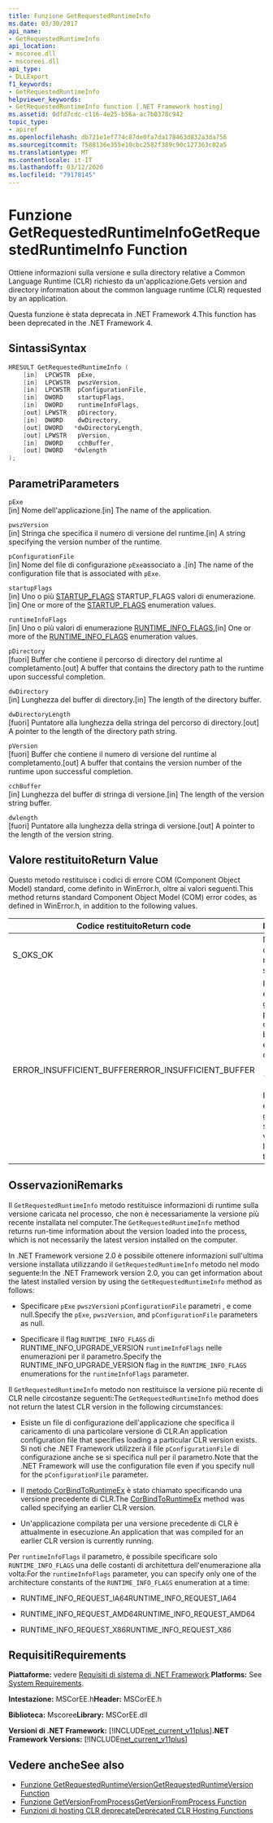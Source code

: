 ```yaml
---
title: Funzione GetRequestedRuntimeInfo
ms.date: 03/30/2017
api_name:
- GetRequestedRuntimeInfo
api_location:
- mscoree.dll
- mscoreei.dll
api_type:
- DLLExport
f1_keywords:
- GetRequestedRuntimeInfo
helpviewer_keywords:
- GetRequestedRuntimeInfo function [.NET Framework hosting]
ms.assetid: 0dfd7cdc-c116-4e25-b56a-ac7b0378c942
topic_type:
- apiref
ms.openlocfilehash: db721e1ef774c87de0fa7da178463d832a3da756
ms.sourcegitcommit: 7588136e355e10cbc2582f389c90c127363c02a5
ms.translationtype: MT
ms.contentlocale: it-IT
ms.lasthandoff: 03/12/2020
ms.locfileid: "79178145"
---
```

# <a name="getrequestedruntimeinfo-function"></a><span data-ttu-id="e7070-102">Funzione GetRequestedRuntimeInfo</span><span class="sxs-lookup"><span data-stu-id="e7070-102">GetRequestedRuntimeInfo Function</span></span>
<span data-ttu-id="e7070-103">Ottiene informazioni sulla versione e sulla directory relative a Common Language Runtime (CLR) richiesto da un'applicazione.</span><span class="sxs-lookup"><span data-stu-id="e7070-103">Gets version and directory information about the common language runtime (CLR) requested by an application.</span></span>  
  
 <span data-ttu-id="e7070-104">Questa funzione è stata deprecata in .NET Framework 4.</span><span class="sxs-lookup"><span data-stu-id="e7070-104">This function has been deprecated in the .NET Framework 4.</span></span>  
  
## <a name="syntax"></a><span data-ttu-id="e7070-105">Sintassi</span><span class="sxs-lookup"><span data-stu-id="e7070-105">Syntax</span></span>  
  
```cpp  
HRESULT GetRequestedRuntimeInfo (  
    [in]  LPCWSTR  pExe,
    [in]  LPCWSTR  pwszVersion,
    [in]  LPCWSTR  pConfigurationFile,
    [in]  DWORD    startupFlags,
    [in]  DWORD    runtimeInfoFlags,
    [out] LPWSTR   pDirectory,
    [in]  DWORD    dwDirectory,
    [out] DWORD   *dwDirectoryLength,
    [out] LPWSTR   pVersion,
    [in]  DWORD    cchBuffer,
    [out] DWORD   *dwlength  
);  
```  
  
## <a name="parameters"></a><span data-ttu-id="e7070-106">Parametri</span><span class="sxs-lookup"><span data-stu-id="e7070-106">Parameters</span></span>  
 `pExe`  
 <span data-ttu-id="e7070-107">[in] Nome dell'applicazione.</span><span class="sxs-lookup"><span data-stu-id="e7070-107">[in] The name of the application.</span></span>  
  
 `pwszVersion`  
 <span data-ttu-id="e7070-108">[in] Stringa che specifica il numero di versione del runtime.</span><span class="sxs-lookup"><span data-stu-id="e7070-108">[in] A string specifying the version number of the runtime.</span></span>  
  
 `pConfigurationFile`  
 <span data-ttu-id="e7070-109">[in] Nome del file di configurazione `pExe`associato a .</span><span class="sxs-lookup"><span data-stu-id="e7070-109">[in] The name of the configuration file that is associated with `pExe`.</span></span>  
  
 `startupFlags`  
 <span data-ttu-id="e7070-110">[in] Uno o più [STARTUP_FLAGS](../../../../docs/framework/unmanaged-api/hosting/startup-flags-enumeration.md) STARTUP_FLAGS valori di enumerazione.</span><span class="sxs-lookup"><span data-stu-id="e7070-110">[in] One or more of the [STARTUP_FLAGS](../../../../docs/framework/unmanaged-api/hosting/startup-flags-enumeration.md) enumeration values.</span></span>  
  
 `runtimeInfoFlags`  
 <span data-ttu-id="e7070-111">[in] Uno o più valori di enumerazione [RUNTIME_INFO_FLAGS.](../../../../docs/framework/unmanaged-api/hosting/runtime-info-flags-enumeration.md)</span><span class="sxs-lookup"><span data-stu-id="e7070-111">[in] One or more of the [RUNTIME_INFO_FLAGS](../../../../docs/framework/unmanaged-api/hosting/runtime-info-flags-enumeration.md) enumeration values.</span></span>  
  
 `pDirectory`  
 <span data-ttu-id="e7070-112">[fuori] Buffer che contiene il percorso di directory del runtime al completamento.</span><span class="sxs-lookup"><span data-stu-id="e7070-112">[out] A buffer that contains the directory path to the runtime upon successful completion.</span></span>  
  
 `dwDirectory`  
 <span data-ttu-id="e7070-113">[in] Lunghezza del buffer di directory.</span><span class="sxs-lookup"><span data-stu-id="e7070-113">[in] The length of the directory buffer.</span></span>  
  
 `dwDirectoryLength`  
 <span data-ttu-id="e7070-114">[fuori] Puntatore alla lunghezza della stringa del percorso di directory.</span><span class="sxs-lookup"><span data-stu-id="e7070-114">[out] A pointer to the length of the directory path string.</span></span>  
  
 `pVersion`  
 <span data-ttu-id="e7070-115">[fuori] Buffer che contiene il numero di versione del runtime al completamento.</span><span class="sxs-lookup"><span data-stu-id="e7070-115">[out] A buffer that contains the version number of the runtime upon successful completion.</span></span>  
  
 `cchBuffer`  
 <span data-ttu-id="e7070-116">[in] Lunghezza del buffer di stringa di versione.</span><span class="sxs-lookup"><span data-stu-id="e7070-116">[in] The length of the version string buffer.</span></span>  
  
 `dwlength`  
 <span data-ttu-id="e7070-117">[fuori] Puntatore alla lunghezza della stringa di versione.</span><span class="sxs-lookup"><span data-stu-id="e7070-117">[out] A pointer to the length of the version string.</span></span>  
  
## <a name="return-value"></a><span data-ttu-id="e7070-118">Valore restituito</span><span class="sxs-lookup"><span data-stu-id="e7070-118">Return Value</span></span>  
 <span data-ttu-id="e7070-119">Questo metodo restituisce i codici di errore COM (Component Object Model) standard, come definito in WinError.h, oltre ai valori seguenti.</span><span class="sxs-lookup"><span data-stu-id="e7070-119">This method returns standard Component Object Model (COM) error codes, as defined in WinError.h, in addition to the following values.</span></span>  
  
|<span data-ttu-id="e7070-120">Codice restituito</span><span class="sxs-lookup"><span data-stu-id="e7070-120">Return code</span></span>|<span data-ttu-id="e7070-121">Descrizione</span><span class="sxs-lookup"><span data-stu-id="e7070-121">Description</span></span>|  
|-----------------|-----------------|  
|<span data-ttu-id="e7070-122">S_OK</span><span class="sxs-lookup"><span data-stu-id="e7070-122">S_OK</span></span>|<span data-ttu-id="e7070-123">Metodo completato correttamente.</span><span class="sxs-lookup"><span data-stu-id="e7070-123">The method completed successfully.</span></span>|  
|<span data-ttu-id="e7070-124">ERROR_INSUFFICIENT_BUFFER</span><span class="sxs-lookup"><span data-stu-id="e7070-124">ERROR_INSUFFICIENT_BUFFER</span></span>|<span data-ttu-id="e7070-125">Il buffer di directory non è sufficientemente grande per archiviare il percorso della directory.</span><span class="sxs-lookup"><span data-stu-id="e7070-125">The directory buffer is not large enough to store the directory path.</span></span><br /><br /> <span data-ttu-id="e7070-126">- oppure -</span><span class="sxs-lookup"><span data-stu-id="e7070-126">- or -</span></span><br /><br /> <span data-ttu-id="e7070-127">Il buffer di versione non è sufficientemente grande per archiviare la stringa di versione.</span><span class="sxs-lookup"><span data-stu-id="e7070-127">The version buffer is not large enough to store the version string.</span></span>|  
  
## <a name="remarks"></a><span data-ttu-id="e7070-128">Osservazioni</span><span class="sxs-lookup"><span data-stu-id="e7070-128">Remarks</span></span>  
 <span data-ttu-id="e7070-129">Il `GetRequestedRuntimeInfo` metodo restituisce informazioni di runtime sulla versione caricata nel processo, che non è necessariamente la versione più recente installata nel computer.</span><span class="sxs-lookup"><span data-stu-id="e7070-129">The `GetRequestedRuntimeInfo` method returns run-time information about the version loaded into the process, which is not necessarily the latest version installed on the computer.</span></span>  
  
 <span data-ttu-id="e7070-130">In .NET Framework versione 2.0 è possibile ottenere informazioni sull'ultima versione installata utilizzando il `GetRequestedRuntimeInfo` metodo nel modo seguente:</span><span class="sxs-lookup"><span data-stu-id="e7070-130">In the .NET Framework version 2.0, you can get information about the latest installed version by using the `GetRequestedRuntimeInfo` method as follows:</span></span>  
  
- <span data-ttu-id="e7070-131">Specificare `pExe` `pwszVersion`i `pConfigurationFile` parametri , e come null.</span><span class="sxs-lookup"><span data-stu-id="e7070-131">Specify the `pExe`, `pwszVersion`, and `pConfigurationFile` parameters as null.</span></span>  
  
- <span data-ttu-id="e7070-132">Specificare il flag `RUNTIME_INFO_FLAGS` di RUNTIME_INFO_UPGRADE_VERSION `runtimeInfoFlags` nelle enumerazioni per il parametro.</span><span class="sxs-lookup"><span data-stu-id="e7070-132">Specify the RUNTIME_INFO_UPGRADE_VERSION flag in the `RUNTIME_INFO_FLAGS` enumerations for the `runtimeInfoFlags` parameter.</span></span>  
  
 <span data-ttu-id="e7070-133">Il `GetRequestedRuntimeInfo` metodo non restituisce la versione più recente di CLR nelle circostanze seguenti:</span><span class="sxs-lookup"><span data-stu-id="e7070-133">The `GetRequestedRuntimeInfo` method does not return the latest CLR version in the following circumstances:</span></span>  
  
- <span data-ttu-id="e7070-134">Esiste un file di configurazione dell'applicazione che specifica il caricamento di una particolare versione di CLR.</span><span class="sxs-lookup"><span data-stu-id="e7070-134">An application configuration file that specifies loading a particular CLR version exists.</span></span> <span data-ttu-id="e7070-135">Si noti che .NET Framework utilizzerà il file `pConfigurationFile` di configurazione anche se si specifica null per il parametro.</span><span class="sxs-lookup"><span data-stu-id="e7070-135">Note that the .NET Framework will use the configuration file even if you specify null for the `pConfigurationFile` parameter.</span></span>  
  
- <span data-ttu-id="e7070-136">Il [metodo CorBindToRuntimeEx](../../../../docs/framework/unmanaged-api/hosting/corbindtoruntimeex-function.md) è stato chiamato specificando una versione precedente di CLR.</span><span class="sxs-lookup"><span data-stu-id="e7070-136">The [CorBindToRuntimeEx](../../../../docs/framework/unmanaged-api/hosting/corbindtoruntimeex-function.md) method was called specifying an earlier CLR version.</span></span>  
  
- <span data-ttu-id="e7070-137">Un'applicazione compilata per una versione precedente di CLR è attualmente in esecuzione.</span><span class="sxs-lookup"><span data-stu-id="e7070-137">An application that was compiled for an earlier CLR version is currently running.</span></span>  
  
 <span data-ttu-id="e7070-138">Per `runtimeInfoFlags` il parametro, è possibile specificare solo `RUNTIME_INFO_FLAGS` una delle costanti di architettura dell'enumerazione alla volta:</span><span class="sxs-lookup"><span data-stu-id="e7070-138">For the `runtimeInfoFlags` parameter, you can specify only one of the architecture constants of the `RUNTIME_INFO_FLAGS` enumeration at a time:</span></span>  
  
- <span data-ttu-id="e7070-139">RUNTIME_INFO_REQUEST_IA64</span><span class="sxs-lookup"><span data-stu-id="e7070-139">RUNTIME_INFO_REQUEST_IA64</span></span>  
  
- <span data-ttu-id="e7070-140">RUNTIME_INFO_REQUEST_AMD64</span><span class="sxs-lookup"><span data-stu-id="e7070-140">RUNTIME_INFO_REQUEST_AMD64</span></span>  
  
- <span data-ttu-id="e7070-141">RUNTIME_INFO_REQUEST_X86</span><span class="sxs-lookup"><span data-stu-id="e7070-141">RUNTIME_INFO_REQUEST_X86</span></span>  
  
## <a name="requirements"></a><span data-ttu-id="e7070-142">Requisiti</span><span class="sxs-lookup"><span data-stu-id="e7070-142">Requirements</span></span>  
 <span data-ttu-id="e7070-143">**Piattaforme:** vedere [Requisiti di sistema di .NET Framework](../../../../docs/framework/get-started/system-requirements.md).</span><span class="sxs-lookup"><span data-stu-id="e7070-143">**Platforms:** See [System Requirements](../../../../docs/framework/get-started/system-requirements.md).</span></span>  
  
 <span data-ttu-id="e7070-144">**Intestazione:** MSCorEE.h</span><span class="sxs-lookup"><span data-stu-id="e7070-144">**Header:** MSCorEE.h</span></span>  
  
 <span data-ttu-id="e7070-145">**Biblioteca:** Mscoree</span><span class="sxs-lookup"><span data-stu-id="e7070-145">**Library:** MSCorEE.dll</span></span>  
  
 <span data-ttu-id="e7070-146">**Versioni di .NET Framework:** [!INCLUDE[net_current_v11plus](../../../../includes/net-current-v11plus-md.md)]</span><span class="sxs-lookup"><span data-stu-id="e7070-146">**.NET Framework Versions:** [!INCLUDE[net_current_v11plus](../../../../includes/net-current-v11plus-md.md)]</span></span>  
  
## <a name="see-also"></a><span data-ttu-id="e7070-147">Vedere anche</span><span class="sxs-lookup"><span data-stu-id="e7070-147">See also</span></span>

- [<span data-ttu-id="e7070-148">Funzione GetRequestedRuntimeVersion</span><span class="sxs-lookup"><span data-stu-id="e7070-148">GetRequestedRuntimeVersion Function</span></span>](../../../../docs/framework/unmanaged-api/hosting/getrequestedruntimeversion-function.md)
- [<span data-ttu-id="e7070-149">Funzione GetVersionFromProcess</span><span class="sxs-lookup"><span data-stu-id="e7070-149">GetVersionFromProcess Function</span></span>](../../../../docs/framework/unmanaged-api/hosting/getversionfromprocess-function.md)
- [<span data-ttu-id="e7070-150">Funzioni di hosting CLR deprecate</span><span class="sxs-lookup"><span data-stu-id="e7070-150">Deprecated CLR Hosting Functions</span></span>](../../../../docs/framework/unmanaged-api/hosting/deprecated-clr-hosting-functions.md)
